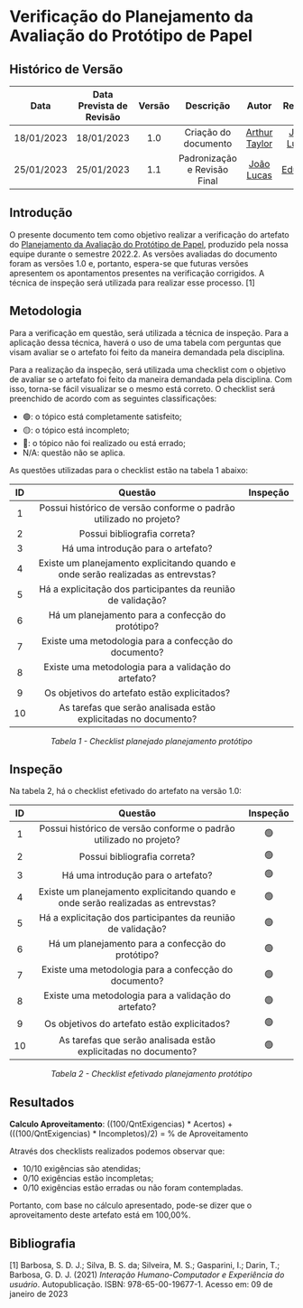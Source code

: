 # Verificação do Planejamento da Avaliação do Protótipo de Papel
## <a>Histórico de Versão</a>
|    Data    | Data Prevista de Revisão | Versão |          Descrição           |                   Autor                    |                  Revisor                   |
| :--------: | :----------------------: | :----: | :--------------------------: | :----------------------------------------: | :----------------------------------------: |
| 18/01/2023 |        18/01/2023        |  1.0   |     Criação do documento     | [Arthur Taylor](https://github.com/Eruel6) | [João Lucas](https://github.com/HacKairos) |
| 25/01/2023 |        25/01/2023        |  1.1   | Padronização e Revisão Final | [João Lucas](https://github.com/HacKairos) |   [Eduardo](https://github.com/edudsan)    |

## <a>Introdução</a>
O presente documento tem como objetivo realizar a verificação do artefato do [Planejamento da Avaliação do Protótipo de Papel](../../../DesignAvaliacaoDesen/Nivel2/ProtPapel/PlanejamentoProtPapel.md), produzido pela nossa equipe durante o semestre 2022.2. As versões avaliadas do documento foram as versões 1.0 e, portanto, espera-se que futuras versões apresentem os apontamentos presentes na verificação corrigidos. A técnica de inspeção será utilizada para realizar esse processo. [1]

## <a>Metodologia</a>
Para a verificação em questão, será utilizada a técnica de inspeção. Para a aplicação dessa técnica, haverá o uso de uma tabela com perguntas que visam avaliar se o artefato foi feito da maneira demandada pela disciplina.

Para a realização da inspeção, será utilizada uma checklist com o objetivo de avaliar se o artefato foi feito da maneira demandada pela disciplina. Com isso, torna-se fácil visualizar se o mesmo está correto. O checklist será preenchido de acordo com as seguintes classificações:

* 🟢: o tópico está completamente satisfeito;
* 🟡: o tópico está incompleto;
* 🔴: o tópico não foi realizado ou está errado;
* N/A: questão não se aplica.

As questões utilizadas para o checklist estão na tabela 1 abaixo:

<center>

|  ID   |                                      Questão                                      | Inspeção |
| :---: | :-------------------------------------------------------------------------------: | :------: |
|   1   |        Possui histórico de versão conforme o padrão utilizado no projeto?         |          |
|   2   |                           Possui bibliografia correta?                            |          |
|   3   |                        Há uma introdução para o artefato?                         |          |
|   4   | Existe um planejamento explicitando quando e onde serão realizadas as entrevstas? |          |
|   5   |           Há a explicitação dos participantes da reunião de validação?            |          |
|   6   |                 Há um planejamento para a confecção do protótipo?                 |          |
|   7   |               Existe uma metodologia para a confecção do documento?               |          |
|   8   |               Existe uma metodologia para a validação do artefato?                |          |
|   9   |                   Os objetivos do artefato estão explicitados?                    |          |
|  10   |          As tarefas que serão analisada estão explicitadas no documento?          |          |
  
*Tabela 1 - Checklist planejado planejamento protótipo*

</center>

## <a>Inspeção</a>

Na tabela 2, há o checklist efetivado do artefato na versão 1.0:

<center>

|  ID   |                                      Questão                                      | Inspeção |
| :---: | :-------------------------------------------------------------------------------: | :------: |
|   1   |        Possui histórico de versão conforme o padrão utilizado no projeto?         |    🟢     |
|   2   |                           Possui bibliografia correta?                            |    🟢     |
|   3   |                        Há uma introdução para o artefato?                         |    🟢     |
|   4   | Existe um planejamento explicitando quando e onde serão realizadas as entrevstas? |    🟢     |
|   5   |           Há a explicitação dos participantes da reunião de validação?            |    🟢     |
|   6   |                 Há um planejamento para a confecção do protótipo?                 |    🟢     |
|   7   |               Existe uma metodologia para a confecção do documento?               |    🟢     |
|   8   |               Existe uma metodologia para a validação do artefato?                |    🟢     |
|   9   |                   Os objetivos do artefato estão explicitados?                    |    🟢     |
|  10   |          As tarefas que serão analisada estão explicitadas no documento?          |    🟢     |
  
*Tabela 2 - Checklist efetivado planejamento protótipo*

</center>

## <a>Resultados</a>
<a>**Calculo Aproveitamento**</a>: ((100/QntExigencias) * Acertos) + (((100/QntExigencias) * Incompletos)/2) = % de Aproveitamento

Através dos checklists realizados podemos observar que:

* 10/10 exigências são atendidas;
* 0/10 exigências estão incompletas;
* 0/10 exigências estão erradas ou não foram contempladas.

Portanto, com base no cálculo apresentado, pode-se dizer que o aproveitamento deste artefato está em 100,00%.

## <a>Bibliografia</a>

[1] Barbosa, S. D. J.; Silva, B. S. da; Silveira, M. S.; Gasparini, I.; Darin, T.; Barbosa, G. D. J. (2021) _Interação Humano-Computador e Experiência do usuário_. Autopublicação. ISBN: 978-65-00-19677-1. Acesso em: 09 de janeiro de 2023
